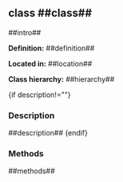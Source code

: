 class ##class##
-----------

##intro##

**Definition:** ##definition##

**Located in:** ##location##

**Class hierarchy:** ##hierarchy##


{if description!=""}
### Description ###

##description##
{endif}


### Methods ###

##methods##
